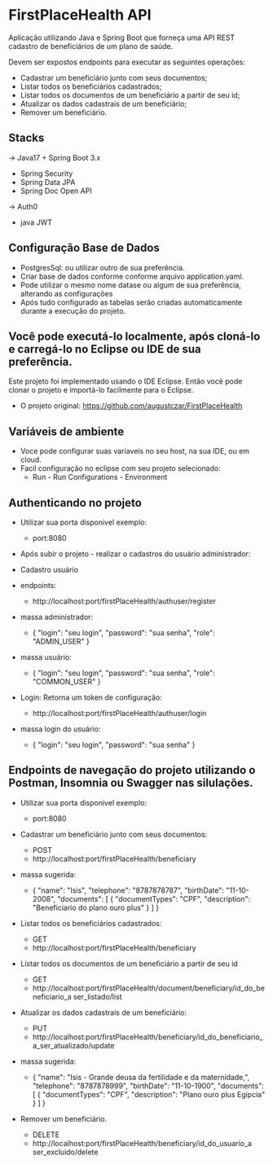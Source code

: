 # FirstPlaceHealth API

Aplicação utilizando Java e Spring Boot que forneça uma API REST cadastro
de beneficiários de um plano de saúde.

Devem ser expostos endpoints para executar as seguintes operações:
- Cadastrar um beneficiário junto com seus documentos;
- Listar todos os beneficiários cadastrados;
- Listar todos os documentos de um beneficiário a partir de seu id;
- Atualizar os dados cadastrais de um beneficiário;
- Remover um beneficiário.

## Stacks
-> Java17 + Spring Boot 3.x<br />
- Spring Security
- Spring Data JPA
- Spring Doc Open API

-> Auth0<br />
- java JWT

## Configuração Base de Dados
- PostgresSql: ou utilizar outro de sua preferência.
- Criar base de dados conforme conforme arquivo application.yaml.
- Pode utilizar o mesmo nome datase ou algum de sua preferência, alterando as configurações 
- Após tudo configurado as tabelas serão criadas automaticamente durante a execução do projeto.


## Você pode executá-lo localmente, após cloná-lo e carregá-lo no Eclipse ou IDE de sua  preferência.
Este projeto foi implementado usando o IDE Eclipse.
Então você pode clonar o projeto e importá-lo facilmente para o Eclipse.

- O projeto original:
https://github.com/augustczar/FirstPlaceHealth

## Variáveis de ambiente
- Voce pode configurar suas variaveis no seu host, na sua IDE, ou em cloud.
- Facil configuração no eclipse com seu projeto selecionado:
	- Run - Run Configurations - Environment

## Authenticando no projeto
 - Utilizar sua porta disponivel exemplo: 
	- port:8080  

 - Após subir o projeto - realizar o cadastros do usuário administrador:  
 - Cadastro usuário

  
 - endpoints:
	- http://localhost:port/firstPlaceHealth/authuser/register
	  
 - massa administrador:
	- {
    "login": "seu login",
    "password": "sua senha",
    "role": "ADMIN_USER"
}  


- massa usuário:
	- {
    "login": "seu login",
    "password": "sua senha",
    "role": "COMMON_USER"
}  


 - Login: Retorna um token de configuração:
	- http://localhost:port/firstPlaceHealth/authuser/login  

 - massa login do usuário:
	- {
    "login": "seu login",
    "password": "sua senha"
}  


## Endpoints de navegação do projeto utilizando o Postman, Insomnia ou Swagger nas silulações.
 - Utilizar sua porta disponivel exemplo: 
	- port:8080  
	
- Cadastrar um beneficiário junto com seus documentos:
	- POST
	- http://localhost:port/firstPlaceHealth/beneficiary

 - massa sugerida:
	
	- {
  "name": "Isis",
  "telephone": "8787878787",
  "birthDate": "11-10-2008",
  "documents": [
    {
      "documentTypes": "CPF",
      "description": "Beneficiario do plano ouro plus"
    }
  ]
}  

 	
- Listar todos os beneficiários cadastrados:
	- GET
	- http://localhost:port/firstPlaceHealth/beneficiary  


- Listar todos os documentos de um beneficiário a partir de seu id
	- GET
	- http://localhost:port/firstPlaceHealth/document/beneficiary/id_do_beneficiario_a ser_listado/list  


- Atualizar os dados cadastrais de um beneficiário:
	- PUT
	- http://localhost:port/firstPlaceHealth/beneficiary/id_do_beneficiario_a_ser_atualizado/update

 - massa sugerida:
	
	- {
  "name": "Isis - Grande deusa da fertilidade e da maternidade,",
  "telephone": "8787878999",
  "birthDate": "11-10-1900",
  "documents": [
    {
      "documentTypes": "CPF",
      "description": "Plano ouro plus Egipcia"
    }
  ]
}  


- Remover um beneficiário.
	- DELETE
	- http://localhost:port/firstPlaceHealth/beneficiary/id_do_usuario_a ser_excluido/delete
